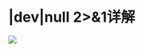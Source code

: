 # |dev|null 2>&1详解


![](http://p2ehgqigv.bkt.clouddn.com/18-3-8/44413467.jpg)

<!--
create time: 2018-03-08 11:20:36
Author: Alfred

This file is created by Marboo<http://marboo.io> template file $MARBOO_HOME/.media/starts/default.md
本文件由 Marboo<http://marboo.io> 模板文件 $MARBOO_HOME/.media/starts/default.md 创建
-->

